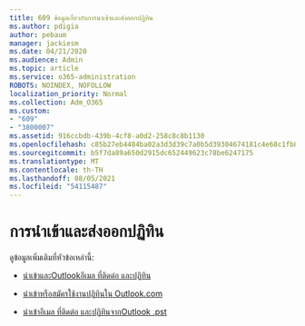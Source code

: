 ```yaml
---
title: 609 ข้อมูลเกี่ยวกับการนําเข้าและส่งออกปฏิทิน
ms.author: pdigia
author: pebaum
manager: jackiesm
ms.date: 04/21/2020
ms.audience: Admin
ms.topic: article
ms.service: o365-administration
ROBOTS: NOINDEX, NOFOLLOW
localization_priority: Normal
ms.collection: Adm_O365
ms.custom:
- "609"
- "3800007"
ms.assetid: 916ccbdb-439b-4cf8-a0d2-258c8c8b1130
ms.openlocfilehash: c85b27eb4484ba02a3d3d39c7a0b5d39304674181c4e68c1fb8a54e9e8d6560e
ms.sourcegitcommit: b5f7da89a650d2915dc652449623c78be6247175
ms.translationtype: MT
ms.contentlocale: th-TH
ms.lasthandoff: 08/05/2021
ms.locfileid: "54115487"
---
```

# <a name="importing-and-exporting-calendars"></a>การนําเข้าและส่งออกปฏิทิน

ดูข้อมูลเพิ่มเติมที่หัวข้อเหล่านี้:
  
- [นําเข้าและOutlookอีเมล ที่ติดต่อ และปฏิทิน](https://support.office.com/article/92577192-3881-4502-b79d-c3bbada6c8ef)

- [นําเข้าหรือสมัครใช้งานปฏิทินใน Outlook.com](https://support.office.com/article/cff1429c-5af6-41ec-a5b4-74f2c278e98c)

- [นําเข้าอีเมล ที่ติดต่อ และปฏิทินจากOutlook .pst](https://support.office.com/article/431a8e9a-f99f-4d5f-ae48-ded54b3440ac)
